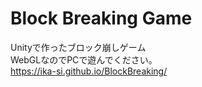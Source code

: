 # Block Breaking Game  
Unityで作ったブロック崩しゲーム  
WebGLなのでPCで遊んでください。  
https://ika-si.github.io/BlockBreaking/
